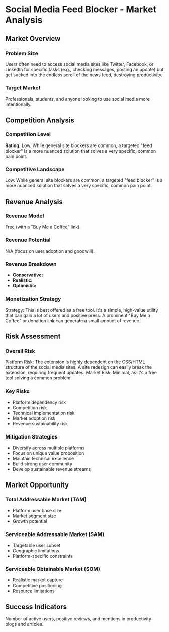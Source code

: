 # Social Media Feed Blocker - Market Analysis

## Market Overview

### Problem Size
Users often need to access social media sites like Twitter, Facebook, or LinkedIn for specific tasks (e.g., checking messages, posting an update) but get sucked into the endless scroll of the news feed, destroying productivity.

### Target Market
Professionals, students, and anyone looking to use social media more intentionally.

## Competition Analysis

### Competition Level
**Rating:** Low. While general site blockers are common, a targeted "feed blocker" is a more nuanced solution that solves a very specific, common pain point.

### Competitive Landscape
Low. While general site blockers are common, a targeted "feed blocker" is a more nuanced solution that solves a very specific, common pain point.

## Revenue Analysis

### Revenue Model
Free (with a "Buy Me a Coffee" link).

### Revenue Potential
N/A (focus on user adoption and goodwill).

### Revenue Breakdown
- **Conservative:** 
- **Realistic:** 
- **Optimistic:** 

### Monetization Strategy
Strategy: This is best offered as a free tool. It's a simple, high-value utility that can gain a lot of users and positive press. A prominent "Buy Me a Coffee" or donation link can generate a small amount of revenue.

## Risk Assessment

### Overall Risk
Platform Risk: The extension is highly dependent on the CSS/HTML structure of the social media sites. A site redesign can easily break the extension, requiring frequent updates. Market Risk: Minimal, as it's a free tool solving a common problem.

### Key Risks
- Platform dependency risk
- Competition risk
- Technical implementation risk
- Market adoption risk
- Revenue sustainability risk

### Mitigation Strategies
- Diversify across multiple platforms
- Focus on unique value proposition
- Maintain technical excellence
- Build strong user community
- Develop sustainable revenue streams

## Market Opportunity

### Total Addressable Market (TAM)
- Platform user base size
- Market segment size
- Growth potential

### Serviceable Addressable Market (SAM)
- Targetable user subset
- Geographic limitations
- Platform-specific constraints

### Serviceable Obtainable Market (SOM)
- Realistic market capture
- Competitive positioning
- Resource limitations

## Success Indicators
Number of active users, positive reviews, and mentions in productivity blogs and articles.
